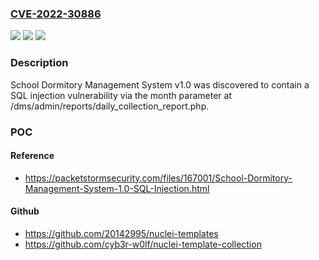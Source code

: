 ### [CVE-2022-30886](https://cve.mitre.org/cgi-bin/cvename.cgi?name=CVE-2022-30886)
![](https://img.shields.io/static/v1?label=Product&message=n%2Fa&color=blue)
![](https://img.shields.io/static/v1?label=Version&message=n%2Fa&color=blue)
![](https://img.shields.io/static/v1?label=Vulnerability&message=n%2Fa&color=brighgreen)

### Description

School Dormitory Management System v1.0 was discovered to contain a SQL injection vulnerability via the month parameter at /dms/admin/reports/daily_collection_report.php.

### POC

#### Reference
- https://packetstormsecurity.com/files/167001/School-Dormitory-Management-System-1.0-SQL-Injection.html

#### Github
- https://github.com/20142995/nuclei-templates
- https://github.com/cyb3r-w0lf/nuclei-template-collection

